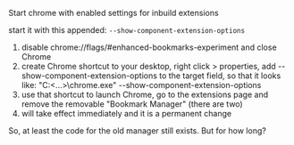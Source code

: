 Start chrome with enabled settings for inbuild extensions

start it with this appended:
`--show-component-extension-options`

1. disable chrome://flags/#enhanced-bookmarks-experiment and close Chrome
2. create Chrome shortcut to your desktop, right click > properties, add --show-component-extension-options to the target field, so that it looks like: "C:\<...>\chrome.exe" --show-component-extension-options
3. use that shortcut to launch Chrome, go to the extensions page and remove the removable "Bookmark Manager" (there are two)
4. will take effect immediately and it is a permanent change

So, at least the code for the old manager still exists. But for how long?